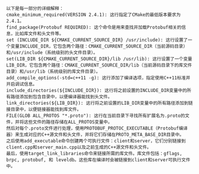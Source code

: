     以下是每一部分的详细解释：
    cmake_minimum_required(VERSION 2.4.1): 这行指定了CMake的最低版本要求为2.4.1。
    find_package(Protobuf REQUIRED): 这个命令是用来查找并加载Protobuf相关的信息，比如库文件和头文件等。
    set (INCLUDE_DIR ${CMAKE_CURRENT_SOURCE_DIR} /usr/include): 这行设置了一个变量INCLUDE_DIR，它包含两个路径：CMAKE_CURRENT_SOURCE_DIR（当前源码目录）和/usr/include（系统级别的头文件目录）。
    set(LIB_DIR ${CMAKE_CURRENT_SOURCE_DIR}/lib /usr/lib): 这行设置了一个变量LIB_DIR，它包含两个路径：CMAKE_CURRENT_SOURCE_DIR/lib（当前源码目录下的库文件目录）和/usr/lib（系统级别的库文件目录）。
    add_compile_options(-std=c++11 -g): 这行添加了编译选项，指定使用C++11标准并开启调试信息。
    include_directories(${INCLUDE_DIR}): 这行将之前设置的INCLUDE_DIR变量中的所有路径添加到包含目录中，以便编译器能找到头文件。
    link_directories(${LIB_DIR}): 这行将之前设置的LIB_DIR变量中的所有路径添加到链接目录中，以便链接器能找到库文件。
    FILE(GLOB ALL_PROTOS "*.proto"): 这行在当前目录下寻找所有扩展名为.proto的文件，并将这些文件的路径存储在ALL_PROTOS变量中。
    然后对每个.proto文件进行处理，使用PROTOBUF_PROTOC_EXECUTABLE（Protobuf编译器）来生成对应的C++源文件和头文件，并将它们存储在PROTO_META_BASE_DIR目录中。
    之后使用add_executable命令创建两个可执行文件：client和server，它们分别链接到client.cpp和server_main.cpp以及之前生成的C++源文件和头文件。
    最后，使用target_link_libraries命令来链接所需的库文件。库文件包括：gflags, brpc, protobuf, 和 leveldb。这些库在编译时会被链接到client和server可执行文件中。

